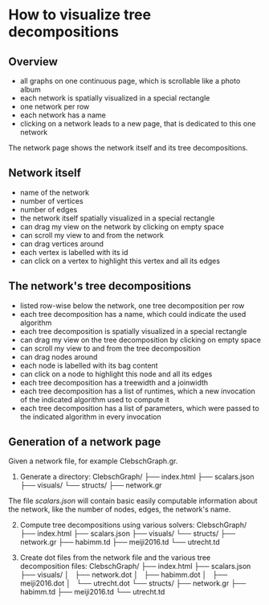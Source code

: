 # How to visualize tree decompositions

## Overview
* all graphs on one continuous page, which is scrollable like a photo album
* each network is spatially visualized in a special rectangle
* one network per row
* each network has a name
* clicking on a network leads to a new page, that is dedicated to this one network

The network page shows the network itself and its tree decompositions.

## Network itself
* name of the network
* number of vertices
* number of edges
* the network itself spatially visualized in a special rectangle
* can drag my view on the network by clicking on empty space
* can scroll my view to and from the network
* can drag vertices around
* each vertex is labelled with its id
* can click on a vertex to highlight this vertex and all its edges

## The network's tree decompositions
* listed row-wise below the network, one tree decomposition per row
* each tree decomposition has a name, which could indicate the used algorithm
* each tree decomposition is spatially visualized in a special rectangle
* can drag my view on the tree decomposition by clicking on empty space
* can scroll my view to and from the tree decomposition
* can drag nodes around
* each node is labelled with its bag content
* can click on a node to highlight this node and all its edges
* each tree decomposition has a treewidth and a joinwidth
* each tree decomposition has a list of runtimes, which a new invocation of the indicated algorithm used to compute it
* each tree decomposition has a list of parameters, which were passed to the indicated algorithm in every invocation

## Generation of a network page

Given a network file, for example ClebschGraph.gr.

1. Generate a directory:
    ClebschGraph/
    ├── index.html
    ├── scalars.json
    ├── visuals/
    └── structs/
        ├── network.gr

The file *scalars.json* will contain basic easily computable information about the network, like the number of nodes, edges, the network's name.

2. Compute tree decompositions using various solvers:
    ClebschGraph/
    ├── index.html
    ├── scalars.json
    ├── visuals/
    └── structs/
        ├── network.gr
        ├── habimm.td
        ├── meiji2016.td
        └── utrecht.td

3. Create dot files from the network file and the various tree decomposition files:
    ClebschGraph/
    ├── index.html
    ├── scalars.json
    ├── visuals/
    │   ├── network.dot
    │   ├── habimm.dot
    │   ├── meiji2016.dot
    │   └── utrecht.dot
    └── structs/
        ├── network.gr
        ├── habimm.td
        ├── meiji2016.td
        └── utrecht.td
